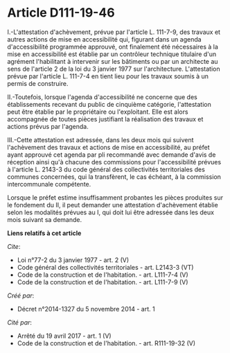 # Article D111-19-46

I.-L'attestation d'achèvement, prévue par l'article L. 111-7-9, des travaux et autres actions de mise en accessibilité qui,
figurant dans un agenda d'accessibilité programmée approuvé, ont finalement été nécessaires à la mise en accessibilité est
établie par un contrôleur technique titulaire d'un agrément l'habilitant à intervenir sur les bâtiments ou par un architecte
au sens de l'article 2 de la loi du 3 janvier 1977 sur l'architecture. L'attestation prévue par l'article L. 111-7-4 en tient
lieu pour les travaux soumis à un permis de construire. 

II.-Toutefois, lorsque l'agenda d'accessibilité ne concerne que des établissements recevant du public de cinquième catégorie,
l'attestation peut être établie par le propriétaire ou l'exploitant. Elle est alors accompagnée de toutes pièces justifiant
la réalisation des travaux et actions prévus par l'agenda. 

III.-Cette attestation est adressée, dans les deux mois qui suivent l'achèvement des travaux et actions de mise en
accessibilité, au préfet ayant approuvé cet agenda par pli recommandé avec demande d'avis de réception ainsi qu'à chacune des
commissions pour l'accessibilité prévues à l'article L. 2143-3 du code général des collectivités territoriales des communes
concernées, qui la transfèrent, le cas échéant, à la commission intercommunale compétente. 

Lorsque le préfet estime insuffisamment probantes les pièces produites sur le fondement du II, il peut demander une
attestation d'achèvement établie selon les modalités prévues au I, qui doit lui être adressée dans les deux mois suivant sa
demande.

**Liens relatifs à cet article**

_Cite_:

  - Loi n°77-2 du 3 janvier 1977 - art. 2 (V)
  - Code général des collectivités territoriales - art. L2143-3 (VT)
  - Code de la construction et de l'habitation. - art. L111-7-4 (V)
  - Code de la construction et de l'habitation. - art. L111-7-9 (V)

_Créé par_:

  - Décret n°2014-1327 du 5 novembre 2014 - art. 1

_Cité par_:

  - Arrêté du 19 avril 2017 - art. 1 (V)
  - Code de la construction et de l'habitation. - art. R111-19-32 (V)

